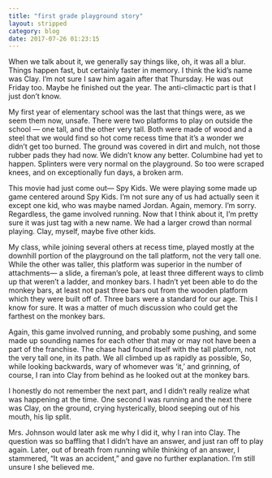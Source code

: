 ```yaml
---
title: "first grade playground story"
layout: stripped
category: blog
date: 2017-07-26 01:23:15
---
```

When we talk about it, we generally say things like, oh, it was all a blur. Things happen fast, but certainly faster in memory. I think the kid’s name was Clay. I’m not sure I saw him again after that Thursday. He was out Friday too. Maybe he finished out the year. The anti-climactic part is that I just don’t know.

My first year of elementary school was the last that things were, as we seem them now, unsafe. There were two platforms to play on outside the school — one tall, and the other very tall. Both were made of wood and a steel that we would find so hot come recess time that it’s a wonder we didn’t get too burned. The ground was covered in dirt and mulch, not those rubber pads they had now. We didn’t know any better. Columbine had yet to happen. Splinters were very normal on the playground. So too were scraped knees, and on exceptionally fun days, a broken arm.

This movie had just come out— Spy Kids. We were playing some made up game centered around Spy Kids. I’m not sure any of us had actually seen it except one kid, who was maybe named Jordan. Again, memory. I’m sorry. Regardless, the game involved running. Now that I think about it, I’m pretty sure it was just tag with a new name. We had a larger crowd than normal playing. Clay, myself, maybe five other kids.

My class, while joining several others at recess time, played mostly at the downhill portion of the playground on the tall platform, not the very tall one. While the other was taller, this platform was superior in the number of attachments— a slide, a fireman’s pole, at least three different ways to climb up that weren’t a ladder, and monkey bars. I hadn’t yet been able to do the monkey bars, at least not past three bars out from the wooden platform which they were built off of. Three bars were a standard for our age. This I know for sure. It was a matter of much discussion who could get the farthest on the monkey bars.  

Again, this game involved running, and probably some pushing, and some made up sounding names for each other that may or may not have been a part of the franchise. The chase had found itself with the tall platform, not the very tall one, in its path. We all climbed up as rapidly as possible, So, while looking backwards, wary of whomever was ‘it,’ and grinning, of course, I ran into Clay from behind as he looked out at the monkey bars.

I honestly do not remember the next part, and I didn’t really realize what was happening at the time. One second I was running and the next there was Clay, on the ground, crying hysterically, blood seeping out of his mouth, his lip split. 

Mrs. Johnson would later ask me why I did it, why I ran into Clay. The question was so baffling that I didn’t have an answer, and just ran off to play again. Later, out of breath from running while thinking of an answer, I stammered, “It was an accident,” and gave no further explanation. I’m still unsure I she believed me. 